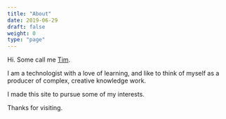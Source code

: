 ```yaml
---
title: "About" 
date: 2019-06-29
draft: false
weight: 0
type: "page"
---
```


Hi. Some call me [Tim](https://www.linkedin.com/in/tsa-adams/).

I am a technologist with a love of learning, and like to think of myself as a producer of complex, creative knowledge work.

I made this site to pursue some of my interests.

Thanks for visiting.


